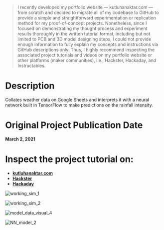 > I recently developed my portfolio website — kutluhanaktar.com — from scratch and decided to migrate all of my codebase to GitHub to provide a simple and straightforward experimentation or replication method for my proof-of-concept projects. Nonetheless, since I focused on demonstrating my thought process and experiment results thoroughly in the written tutorial format, including but not limited to PCB and 3D model designing steps, I could not provide enough information to fully explain my concepts and instructions via GitHub descriptions only. Thus, I highly recommend inspecting the associated project tutorials and videos on my portfolio website or other platforms (maker communities), i.e., Hackster, Hackaday, and Instructables.

# Description

Collates weather data on Google Sheets and interprets it with a neural network built in TensorFlow to make predictions on the rainfall intensity.

# Original Project Publication Date

**March 2, 2021**

# Inspect the project tutorial on:

- **[kutluhanaktar.com](https://www.kutluhanaktar.com/projects/IoT_Weather_Station_Predicting_Rainfall_Intensity_with_TensorFlow/)**
- **[Hackster](https://www.hackster.io/kutluhan-aktar/iot-tensorflow-weather-station-predicts-rainfall-intensity-534efe)**
- **[Hackaday](https://hackaday.io/project/178000-iot-weather-station-predicts-rainfall-intensity)**

![working_sim_1](https://github.com/user-attachments/assets/540b170a-e3b0-4968-a44d-dc6c60ea7efd)

![working_sim_2](https://github.com/user-attachments/assets/2e2ddf03-e819-4a34-b43d-f592eb936d6f)

![model_data_visual_4](https://github.com/user-attachments/assets/3935a92a-fd41-49fc-8e68-cd5284b9990c)

![NN_model_2](https://github.com/user-attachments/assets/3993936a-32c9-4822-a2dd-d6f86f7fe6d3)
